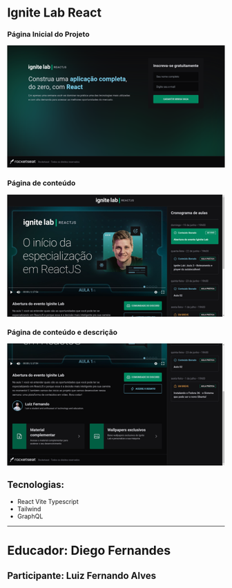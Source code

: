 # Ignite Lab React
### Página Inicial do Projeto
<img src="./src/assets/screenshot-project/index.png">

### Página de conteúdo
<img src="./src/assets/screenshot-project/event.png">

### Página de conteúdo e descrição
<img src="./src/assets/screenshot-project/event-content.png">

## Tecnologias:
- React Vite Typescript
- Tailwind
- GraphQL

---
# Educador: Diego Fernandes
## Participante: Luiz Fernando Alves
